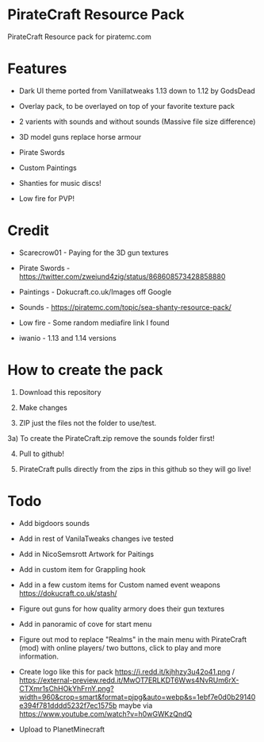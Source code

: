# PirateCraft Resource Pack
PirateCraft Resource pack for piratemc.com


# Features
- Dark UI theme ported from Vanillatweaks 1.13 down to 1.12 by GodsDead

- Overlay pack, to be overlayed on top of your favorite texture pack

- 2 varients with sounds and without sounds (Massive file size difference)

- 3D model guns replace horse armour

- Pirate Swords

- Custom Paintings

- Shanties for music discs!

- Low fire for PVP!

# Credit

- Scarecrow01 - Paying for the 3D gun textures

- Pirate Swords - https://twitter.com/zweiund4zig/status/868608573428858880

- Paintings - Dokucraft.co.uk/Images off Google

- Sounds - https://piratemc.com/topic/sea-shanty-resource-pack/

- Low fire - Some random mediafire link I found

- iwanio - 1.13 and 1.14 versions

# How to create the pack
1) Download this repository 

2) Make changes

3) ZIP just the files not the folder to use/test.

3a) To create the PirateCraft.zip remove the sounds folder first!

4) Pull to github!

5) PirateCraft pulls directly from the zips in this github so they will go live!


# Todo
- Add bigdoors sounds

- Add in rest of VanilaTweaks changes ive tested

- Add in NicoSemsrott Artwork for Paitings

- Add in custom item for Grappling hook

- Add in a few custom items for Custom named event weapons https://dokucraft.co.uk/stash/

- Figure out guns for how quality armory does their gun textures

- Add in panoramic of cove for start menu

- Figure out mod to replace "Realms" in the main menu with PirateCraft (mod) with online players/ two buttons, click to play and more information.

- Create logo like this for pack https://i.redd.it/kjhhzy3u42o41.png / https://external-preview.redd.it/MwOT7ERLKDT6Wws4NvRUm6rX-CTXmr1sChHOkYhFrnY.png?width=960&crop=smart&format=pjpg&auto=webp&s=1ebf7e0d0b29140e394f781dddd5232f7ec1575b maybe via https://www.youtube.com/watch?v=h0wGWKzQndQ

- Upload to PlanetMinecraft